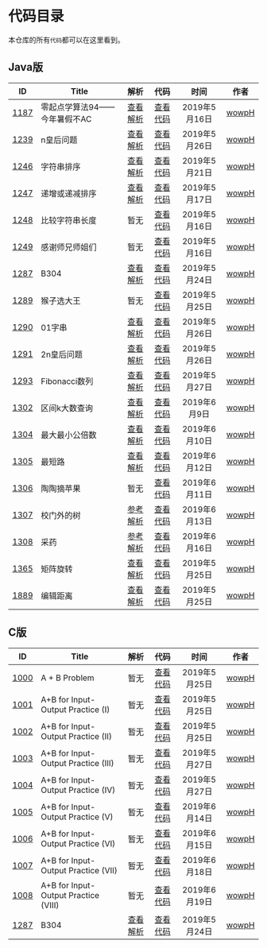 # 代码目录

本仓库的所有`代码`都可以在这里看到。

## Java版

<!--建议将浏览器缩放比设为100%-->
<!--Shift + Alt + F格式化表格-->
|                            ID                            | Title                        |                                解析                                |                        代码                        |     时间      |               作者                |
| :------------------------------------------------------: | ---------------------------- | :----------------------------------------------------------------: | :------------------------------------------------: | :-----------: | :-------------------------------: |
| [1187](http://acm.wust.edu.cn/problem.php?id=1187&soj=0) | 零起点学算法94——今年暑假不AC | [查看解析](https://blog.csdn.net/pfdvnah/article/details/88859428) |  [查看代码](Java版/1100~1199/1187今年暑假不AC.md)  | 2019年5月16日 | [wowpH](https://github.com/wowpH) |
| [1239](http://acm.wust.edu.cn/problem.php?id=1239&soj=0) | n皇后问题                    | [查看解析](https://blog.csdn.net/pfdvnah/article/details/89031894) |   [查看代码](Java版/1200~1299/1239n皇后问题.md)    | 2019年5月26日 | [wowpH](https://github.com/wowpH) |
| [1246](http://acm.wust.edu.cn/problem.php?id=1246&soj=0) | 字符串排序                   | [查看解析](https://blog.csdn.net/pfdvnah/article/details/90051981) |   [查看代码](Java版/1200~1299/1246字符串排序.md)   | 2019年5月21日 | [wowpH](https://github.com/wowpH) |
| [1247](http://acm.wust.edu.cn/problem.php?id=1247&soj=0) | 递增或递减排序               | [查看解析](https://blog.csdn.net/pfdvnah/article/details/90074704) | [查看代码](Java版/1200~1299/1247递增或递减排序.md) | 2019年5月17日 | [wowpH](https://github.com/wowpH) |
| [1248](http://acm.wust.edu.cn/problem.php?id=1248&soj=0) | 比较字符串长度               |                                暂无                                | [查看代码](Java版/1200~1299/1248比较字符串长度.md) | 2019年5月16日 | [wowpH](https://github.com/wowpH) |
| [1249](http://acm.wust.edu.cn/problem.php?id=1249&soj=0) | 感谢师兄师姐们               |                                暂无                                | [查看代码](Java版/1200~1299/1249感谢师兄师姐们.md) | 2019年5月16日 | [wowpH](https://github.com/wowpH) |
| [1287](http://acm.wust.edu.cn/problem.php?id=1287&soj=0) | B304                         | [查看解析](https://blog.csdn.net/pfdvnah/article/details/90485994) |      [查看代码](Java版/1200~1299/1287B304.md)      | 2019年5月24日 | [wowpH](https://github.com/wowpH) |
| [1289](http://acm.wust.edu.cn/problem.php?id=1289&soj=0) | 猴子选大王                   |                                暂无                                |   [查看代码](Java版/1200~1299/1289猴子选大王.md)   | 2019年5月25日 | [wowpH](https://github.com/wowpH) |
| [1290](http://acm.wust.edu.cn/problem.php?id=1290&soj=0) | 01字串                       | [查看解析](https://blog.csdn.net/pfdvnah/article/details/90575869) |     [查看代码](Java版/1200~1299/129001字串.md)     | 2019年5月26日 | [wowpH](https://github.com/wowpH) |
| [1291](http://acm.wust.edu.cn/problem.php?id=1291&soj=0) | 2n皇后问题                   | [查看解析](https://blog.csdn.net/pfdvnah/article/details/90580214) |   [查看代码](Java版/1200~1299/12912n皇后问题.md)   | 2019年5月26日 | [wowpH](https://github.com/wowpH) |
| [1293](http://acm.wust.edu.cn/problem.php?id=1293&soj=0) | Fibonacci数列                | [查看解析](https://blog.csdn.net/pfdvnah/article/details/90613234) | [查看代码](Java版/1200~1299/1293Fibonacci数列.md)  | 2019年5月27日 | [wowpH](https://github.com/wowpH) |
| [1302](http://acm.wust.edu.cn/problem.php?id=1302&soj=0) | 区间k大数查询                | [查看解析](https://blog.csdn.net/pfdvnah/article/details/91348462) | [查看代码](Java版/1300~1399/1302区间k大数查询.md)  | 2019年6月9日  | [wowpH](https://github.com/wowpH) |
| [1304](http://acm.wust.edu.cn/problem.php?id=1304&soj=0) | 最大最小公倍数               | [查看解析](https://blog.csdn.net/pfdvnah/article/details/91359555) | [查看代码](Java版/1300~1399/1304最大最小公倍数.md) | 2019年6月10日 | [wowpH](https://github.com/wowpH) |
| [1305](http://acm.wust.edu.cn/problem.php?id=1305&soj=0) | 最短路                       | [查看解析](https://blog.csdn.net/pfdvnah/article/details/91373596) |     [查看代码](Java版/1300~1399/1305最短路.md)     | 2019年6月12日 | [wowpH](https://github.com/wowpH) |
| [1306](http://acm.wust.edu.cn/problem.php?id=1306&soj=0) | 陶陶摘苹果                   |                                暂无                                |   [查看代码](Java版/1300~1399/1306陶陶摘苹果.md)   | 2019年6月11日 | [wowpH](https://github.com/wowpH) |
| [1307](http://acm.wust.edu.cn/problem.php?id=1307&soj=0) | 校门外的树                   | [参考解析](https://blog.csdn.net/pfdvnah/article/details/91409847) |   [查看代码](Java版/1300~1399/1307校门外的树.md)   | 2019年6月13日 | [wowpH](https://github.com/wowpH) |
| [1308](http://acm.wust.edu.cn/problem.php?id=1308&soj=0) | 采药                         | [参考解析](https://blog.csdn.net/pfdvnah/article/details/92155737) |      [查看代码](Java版/1300~1399/1308采药.md)      | 2019年6月16日 | [wowpH](https://github.com/wowpH) |
| [1365](http://acm.wust.edu.cn/problem.php?id=1365&soj=0) | 矩阵旋转                     | [查看解析](https://blog.csdn.net/pfdvnah/article/details/90544373) |    [查看代码](Java版/1300~1399/1365矩阵旋转.md)    | 2019年5月25日 | [wowpH](https://github.com/wowpH) |
| [1889](http://acm.wust.edu.cn/problem.php?id=1889&soj=0) | 编辑距离                     | [查看解析](https://blog.csdn.net/pfdvnah/article/details/90527366) |    [查看代码](Java版/1800~1899/1889编辑距离.md)    | 2019年5月25日 | [wowpH](https://github.com/wowpH) |

## C版

<!--建议将浏览器缩放比设为100%-->
|                            ID                            | Title                                |                                解析                                |                               代码                                |     时间      |               作者                |
| :------------------------------------------------------: | ------------------------------------ | :----------------------------------------------------------------: | :---------------------------------------------------------------: | :-----------: | :-------------------------------: |
| [1000](http://acm.wust.edu.cn/problem.php?id=1000&soj=0) | A + B Problem                        |                                暂无                                |            [查看代码](C版/1000~1099/1000A+BProblem.md)            | 2019年5月25日 | [wowpH](https://github.com/wowpH) |
| [1001](http://acm.wust.edu.cn/problem.php?id=1001&soj=0) | A+B for Input-Output Practice (I)    |                                暂无                                |  [查看代码](C版/1000~1099/1001A+BforInput-OutputPractice(I).md)   | 2019年5月25日 | [wowpH](https://github.com/wowpH) |
| [1002](http://acm.wust.edu.cn/problem.php?id=1002&soj=0) | A+B for Input-Output Practice (II)   |                                暂无                                |  [查看代码](C版/1000~1099/1002A+BforInput-OutputPractice(II).md)  | 2019年5月25日 | [wowpH](https://github.com/wowpH) |
| [1003](http://acm.wust.edu.cn/problem.php?id=1003&soj=0) | A+B for Input-Output Practice (III)  |                                暂无                                | [查看代码](C版/1000~1099/1003A+BforInput-OutputPractice(III).md)  | 2019年5月27日 | [wowpH](https://github.com/wowpH) |
| [1004](http://acm.wust.edu.cn/problem.php?id=1004&soj=0) | A+B for Input-Output Practice (IV)   |                                暂无                                |  [查看代码](C版/1000~1099/1004A+BforInput-OutputPractice(IV).md)  | 2019年5月27日 | [wowpH](https://github.com/wowpH) |
| [1005](http://acm.wust.edu.cn/problem.php?id=1005&soj=0) | A+B for Input-Output Practice (V)    |                                暂无                                |  [查看代码](C版/1000~1099/1005A+BforInput-OutputPractice(V).md)   | 2019年6月14日 | [wowpH](https://github.com/wowpH) |
| [1006](http://acm.wust.edu.cn/problem.php?id=1006&soj=0) | A+B for Input-Output Practice (VI)   |                                暂无                                |  [查看代码](C版/1000~1099/1006A+BforInput-OutputPractice(VI).md)  | 2019年6月15日 | [wowpH](https://github.com/wowpH) |
| [1007](http://acm.wust.edu.cn/problem.php?id=1007&soj=0) | A+B for Input-Output Practice (VII)  |                                暂无                                | [查看代码](C版/1000~1099/1007A+BforInput-OutputPractice(VII).md)  | 2019年6月18日 | [wowpH](https://github.com/wowpH) |
| [1008](http://acm.wust.edu.cn/problem.php?id=1008&soj=0) | A+B for Input-Output Practice (VIII) |                                暂无                                | [查看代码](C版/1000~1099/1008A+BforInput-OutputPractice(VIII).md) | 2019年6月19日 | [wowpH](https://github.com/wowpH) |
| [1287](http://acm.wust.edu.cn/problem.php?id=1287&soj=0) | B304                                 | [查看解析](https://blog.csdn.net/pfdvnah/article/details/90485994) |               [查看代码](C版/1200~1299/1287B304.md)               | 2019年5月24日 | [wowpH](https://github.com/wowpH) |
